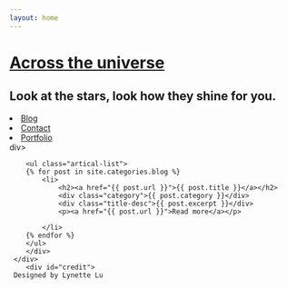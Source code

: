 ```yaml
---
layout: home
---
```


<div class="index-content blog">
    <div class="section">
    <div class="section2">    
    <div class="header">
     <h1><a href="/">Across the universe</a></h1>
     <h2>Look at the stars, look how they shine for you.</h2>
   </
        <ul class="artical-cate">        
            <li class="on"><a href="/"><span>Blog</span></a></li>
            <li><a href="/contact"><span>Contact</span></a></li>
            <li><a href="/portfolio"><span>Portfolio</span></a></li>
        </ul>div>

        <ul class="artical-list">
        {% for post in site.categories.blog %}
            <li>
                <h2><a href="{{ post.url }}">{{ post.title }}</a></h2>
                <div class="category">{{ post.category }}</div>
                <div class="title-desc">{{ post.excerpt }}</div>   
                <p><a href="{{ post.url }}">Read more</a></p>
                      
            </li>
        {% endfor %}
        </ul>
        </div> 
     </div>  
        <div id="credit">
     Designed by Lynette Lu
 </div>    
       
  </div>
